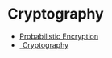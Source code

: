 # Cryptography

- [Probabilistic Encryption](probabilistic-encryption.md)
- [_Cryptography](_cryptography.md)
